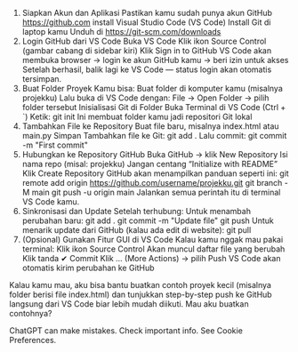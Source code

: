 1. Siapkan Akun dan Aplikasi
Pastikan kamu sudah punya akun GitHub https://github.com
install Visual Studio Code (VS Code)
Install Git di laptop kamu
Unduh di https://git-scm.com/downloads
2. Login GitHub dari VS Code
 Buka VS Code
Klik ikon Source Control (gambar cabang di sidebar kiri)
 Klik Sign in to GitHub
VS Code akan membuka browser → login ke akun GitHub kamu → beri izin untuk akses
 Setelah berhasil, balik lagi ke VS Code — status login akan otomatis tersimpan.
 3. Buat Folder Proyek
Kamu bisa:
Buat folder di komputer kamu (misalnya projekku)
Lalu buka di VS Code dengan:
File → Open Folder → pilih folder tersebut
 Inisialisasi Git di Folder
Buka Terminal di VS Code (Ctrl + `)
 Ketik:
git init
Ini membuat folder kamu jadi repositori Git lokal
5. Tambahkan File ke Repository
Buat file baru, misalnya index.html atau main.py
Simpan
Tambahkan file ke Git:
git add .
Lalu commit:
git commit -m "First commit"
6. Hubungkan ke Repository GitHub
Buka GitHub → klik New Repository
Isi nama repo (misal: projekku)
 Jangan centang “Initialize with README”
 Klik Create Repository
GitHub akan menampilkan panduan seperti ini:
git remote add origin https://github.com/username/projekku.git
git branch -M main
git push -u origin main
Jalankan semua perintah itu di terminal VS Code kamu.
7. Sinkronisasi dan Update
Setelah terhubung:
Untuk menambah perubahan baru:
git add .
git commit -m "Update file"
git push
Untuk menarik update dari GitHub (kalau ada edit di website):
 git pull
 8. (Opsional) Gunakan Fitur GUI di VS Code
Kalau kamu nggak mau pakai terminal:
 Klik ikon Source Control
Akan muncul daftar file yang berubah
Klik tanda ✔ Commit
Klik … (More Actions) → pilih Push
VS Code akan otomatis kirim perubahan ke GitHub

Kalau kamu mau, aku bisa bantu buatkan contoh proyek kecil (misalnya folder berisi file index.html) dan tunjukkan step-by-step push ke GitHub langsung dari VS Code biar lebih mudah diikuti.
Mau aku buatkan contohnya?


ChatGPT can make mistakes. Check important info. See Cookie Preferences.

